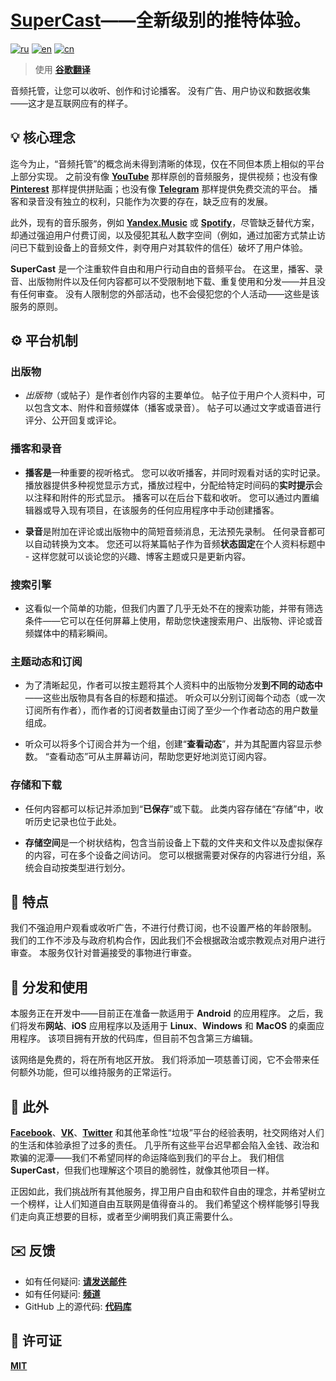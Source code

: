# <ins>SuperCast</ins>——全新级别的推特体验。

[![ru](https://img.shields.io/badge/lang-ru-blue.svg)](https://github.com/i-rick-y/SuperCast/blob/prime/README.md)
[![en](https://img.shields.io/badge/lang-en-green.svg)](https://github.com/i-rick-y/SuperCast/blob/prime/READMEs/README_Translated/README.en.md)
[![cn](https://img.shields.io/badge/lang-cn-red.svg)](https://github.com/i-rick-y/SuperCast/blob/prime/READMEs/README_Translated/README.cn.md)
> 使用 **[谷歌翻译](https://translate.google.com)**

音频托管，让您可以收听、创作和讨论播客。
没有广告、用户协议和数据收集——这才是互联网应有的样子。

## 💡 核心理念

迄今为止，“音频托管”的概念尚未得到清晰的体现，仅在不同但本质上相似的平台上部分实现。
之前没有像 **[YouTube](https://www.youtube.com)** 那样原创的音频服务，提供视频；也没有像 **[Pinterest](https://www.pinterest.com)** 那样提供拼贴画；也没有像 **[Telegram](https://telegram.org)** 那样提供免费交流的平台。
播客和录音没有独立的权利，只能作为次要的存在，缺乏应有的发展。

此外，现有的音乐服务，例如 **[Yandex.Music](https://music.yandex.ru)** 或 **[Spotify](https://open.spotify.com)**，尽管缺乏替代方案，却通过强迫用户付费订阅，以及侵犯其私人数字空间（例如，通过加密方式禁止访问已下载到设备上的音频文件，剥夺用户对其软件的信任）破坏了用户体验。

**SuperCast** 是一个注重软件自由和用户行动自由的音频平台。
在这里，播客、录音、出版物附件以及任何内容都可以不受限制地下载、重复使用和分发——并且没有任何审查。
没有人限制您的外部活动，也不会侵犯您的个人活动——这些是该服务的原则。

## ⚙️ 平台机制

### 出版物

* *出版物*（或帖子）是作者创作内容的主要单位。
  帖子位于用户个人资料中，可以包含文本、附件和音频媒体（播客或录音）。
  帖子可以通过文字或语音进行评分、公开回复或评论。

### 播客和录音

* **播客是**一种重要的视听格式。
  您可以收听播客，并同时观看对话的实时记录。
  播放器提供多种视觉显示方式，播放过程中，分配给特定时间码的**实时提示**会以注释和附件的形式显示。
  播客可以在后台下载和收听。
  您可以通过内置编辑器或导入现有项目，在该服务的任何应用程序中手动创建播客。

* **录音**是附加在评论或出版物中的简短音频消息，无法预先录制。
  任何录音都可以自动转换为文本。
  您还可以将某篇帖子作为音频**状态固定**在个人资料标题中 - 这样您就可以谈论您的兴趣、博客主题或只是更新内容。

### 搜索引擎

* 这看似一个简单的功能，但我们内置了几乎无处不在的搜索功能，并带有筛选条件——它可以在任何屏幕上使用，帮助您快速搜索用户、出版物、评论或音频媒体中的精彩瞬间。

### 主题动态和订阅

* 为了清晰起见，作者可以按主题将其个人资料中的出版物分发**到不同的动态中**——这些出版物具有各自的标题和描述。
  听众可以分别订阅每个动态（或一次订阅所有作者），而作者的订阅者数量由订阅了至少一个作者动态的用户数量组成。

* 听众可以将多个订阅合并为一个组，创建“**查看动态**”，并为其配置内容显示参数。
  “查看动态”可从主屏幕访问，帮助您更好地浏览订阅内容。

### 存储和下载

* 任何内容都可以标记并添加到“**已保存**”或下载。
  此类内容存储在“存储”中，收听历史记录也位于此处。

* **存储空间**是一个树状结构，包含当前设备上下载的文件夹和文件以及虚拟保存的内容，可在多个设备之间访问。
  您可以根据需要对保存的内容进行分组，系统会自动按类型进行划分。

## 🗽 特点

我们不强迫用户观看或收听广告，不进行付费订阅，也不设置严格的年龄限制。
我们的工作不涉及与政府机构合作，因此我们不会根据政治或宗教观点对用户进行审查。
本服务仅针对普遍接受的事物进行审查。

## 🪇 分发和使用

本服务正在开发中——目前正在准备一款适用于 **Android** 的应用程序。
之后，我们将发布**网站**、**iOS** 应用程序以及适用于 **Linux**、**Windows** 和 **MacOS** 的桌面应用程序。
该项目拥有开放的代码库，但目前不包含第三方编辑。

该网络是免费的，将在所有地区开放。
我们将添加一项慈善订阅，它不会带来任何额外功能，但可以维持服务的正常运行。

## 💬 此外

**[Facebook](https://facebook.com)**、**[VK](https://vk.com)**、**[Twitter](https://x.com)** 和其他革命性“垃圾”平台的经验表明，社交网络对人们的生活和体验承担了过多的责任。
几乎所有这些平台迟早都会陷入金钱、政治和欺骗的泥潭——我们不希望同样的命运降临到我们的平台上。
我们相信 **SuperCast**，但我们也理解这个项目的脆弱性，就像其他项目一样。

正因如此，我们挑战所有其他服务，捍卫用户自由和软件自由的理念，并希望树立一个榜样，让人们知道自由互联网是值得奋斗的。
我们希望这个榜样能够引导我们走向真正想要的目标，或者至少阐明我们真正需要什么。

## ✉️ 反馈

* 如有任何疑问: **[请发送邮件](mailto:lime.rainbow.li@gmail.com)**
* 如有任何疑问: **[频道](https://t.me/super_cast)**
* GitHub 上的源代码: **[代码库](https://github.com/i-rick-y/SuperCast)**

## 📜 许可证

**[MIT](https://choosealicense.com/licenses/mit/)**